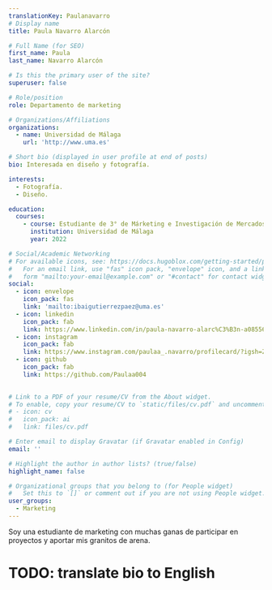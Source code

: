 ```yaml
---
translationKey: Paulanavarro
# Display name
title: Paula Navarro Alarcón

# Full Name (for SEO)
first_name: Paula
last_name: Navarro Alarcón

# Is this the primary user of the site?
superuser: false

# Role/position
role: Departamento de marketing

# Organizations/Affiliations
organizations:
  - name: Universidad de Málaga
    url: 'http://www.uma.es'

# Short bio (displayed in user profile at end of posts)
bio: Interesada en diseño y fotografía.

interests:
  - Fotografía.
  - Diseño.

education:
  courses:
    - course: Estudiante de 3° de Márketing e Investigación de Mercados
      institution: Universidad de Málaga
      year: 2022

# Social/Academic Networking
# For available icons, see: https://docs.hugoblox.com/getting-started/page-builder/#icons
#   For an email link, use "fas" icon pack, "envelope" icon, and a link in the
#   form "mailto:your-email@example.com" or "#contact" for contact widget.
social:
  - icon: envelope
    icon_pack: fas
    link: 'mailto:ibaigutierrezpaez@uma.es'
  - icon: linkedin
    icon_pack: fab
    link: https://www.linkedin.com/in/paula-navarro-alarc%C3%B3n-a085562b8?utm_source=share&utm_campaign=share_via&utm_content=profile&utm_medium=ios_app
  - icon: instagram
    icon_pack: fab
    link: https://www.instagram.com/paulaa_.navarro/profilecard/?igsh=ZmNsbHJtZGJsenhq
  - icon: github
    icon_pack: fab
    link: https://github.com/Paulaa004

    
# Link to a PDF of your resume/CV from the About widget.
# To enable, copy your resume/CV to `static/files/cv.pdf` and uncomment the lines below.
# - icon: cv
#   icon_pack: ai
#   link: files/cv.pdf

# Enter email to display Gravatar (if Gravatar enabled in Config)
email: ''

# Highlight the author in author lists? (true/false)
highlight_name: false

# Organizational groups that you belong to (for People widget)
#   Set this to `[]` or comment out if you are not using People widget.
user_groups:
  - Marketing
---
```




Soy una estudiante de marketing con muchas ganas de participar en proyectos y aportar mis granitos de arena.

# TODO: translate bio to English
